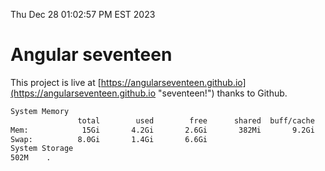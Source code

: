 Thu Dec 28 01:02:57 PM EST 2023

# Angular seventeen


This project is live at [https://angularseventeen.github.io](https://angularseventeen.github.io "seventeen!") thanks to Github.

```bash
System Memory
               total        used        free      shared  buff/cache   available
Mem:            15Gi       4.2Gi       2.6Gi       382Mi       9.2Gi        11Gi
Swap:          8.0Gi       1.4Gi       6.6Gi
System Storage
502M	.
```
```bash
